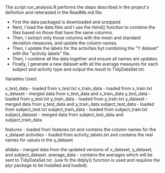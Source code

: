 The script  run_analysis.R performs the steps described in the project's definition and reiterasted in the ReadMe.md file.

* First the data packaged is downloaded and unzipped
* Next, I load the data files and I use the rbind() function to combine the files based on those that have the same columns.
* Then, I extract only those columns with the mean and standard deviation measures, and update the column names.
* Then, I update the labels for the activities byt combining the "Y dataset" with the "activity labels" file.
* Then, I combine all the data together and ensure all names are updates.
* Finally, I generate a new dataset with all the average measures for each subject and activity type and output the result to TidyDataSet.txt.

Variables Used:

x_test_data - loaded from x_test.txt
x_train_data - loaded from x_train.txt
x_dataset - merged data from x_test_data and x_train_data
y_test_data - loaded from y_test.txt
y_train_data - loaded from y_train.txt
y_dataset - merged data from y_test_data and y_train_data
subject_test_data - loaded from subject_test.txt
subject_train_data - loaded from subject_train.txt
subject_dataset - merged data from subject_test_data and subject_train_data

features - loaded from features.txt and contains the column names for the x_dataset
activities - loaded from activity_labels.txt and contains the real names for values in the y_dataset

alldata - merged data from the updated versions of x_dataset, y_dataset, and subject_dataset.
average_data - contains the averages which will be sent to TidyDataSet.txt. 
(use fo the ddply() function is used and requires the plyr package to be installed and loaded).

